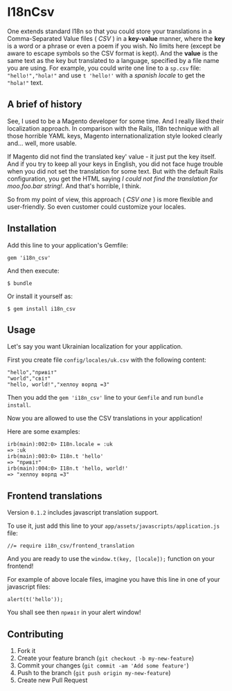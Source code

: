 # I18nCsv

One extends standard I18n so that you could store your translations in a Comma-Separated Value files ( _CSV_ ) in a **key-value** manner, where the **key** is a word or a phrase or even a poem if you wish. No limits here (except be aware to escape symbols so the CSV format is kept). And the **value** is the same text as the key but translated to a language, specified by a file name you are using. For example, you could write one line to a `sp.csv` file: `"hello!","hola!"` and use `t 'hello!'` with a *spanish locale* to get the `"hola!"` text.

## A brief of history

See, I used to be a Magento developer for some time. And I really liked their localization approach. In comparison with the Rails, I18n technique with all those horrible YAML keys, Magento internationalization style looked clearly and... well, more usable.

If Magento did not find the translated key' value - it just put the key itself. And if you try to keep all your keys in English, you did not face huge trouble when you did not set the translation for some text. But with the default Rails configuration, you get the HTML saying *I could not find the translation for moo.foo.bar string!*. And that's horrible, I think.

So from my point of view, this approach ( _CSV one_ ) is more flexible and user-friendly. So even customer could customize your locales.

## Installation

Add this line to your application's Gemfile:

    gem 'i18n_csv'

And then execute:

    $ bundle

Or install it yourself as:

    $ gem install i18n_csv

## Usage

Let's say you want Ukrainian localization for your application.

First you create file `config/locales/uk.csv` with the following content:

    "hello","привіт"
    "world","світ"
    "hello, world!","хеллоу ворлд =3"

Then you add the `gem 'i18n_csv'` line to your `Gemfile` and run `bundle install`.

Now you are allowed to use the CSV translations in your application!

Here are some examples:

    irb(main):002:0> I18n.locale = :uk
    => :uk
    irb(main):003:0> I18n.t 'hello'
    => "привіт"
    irb(main):004:0> I18n.t 'hello, world!'
    => "хеллоу ворлд =3"

## Frontend translations

Version `0.1.2` includes javascript translation support.

To use it, just add this line to your `app/assets/javascripts/application.js` file:

    //= require i18n_csv/frontend_translation

And you are ready to use the `window.t(key, [locale]);` function on your frontend!

For example of above locale files, imagine you have this line in one of your javascript files:

    alert(t('hello'));

You shall see then `привіт` in your alert window!

## Contributing

1. Fork it
2. Create your feature branch (`git checkout -b my-new-feature`)
3. Commit your changes (`git commit -am 'Add some feature'`)
4. Push to the branch (`git push origin my-new-feature`)
5. Create new Pull Request
